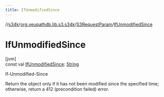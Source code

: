 ```yaml
---
title: IfUnmodifiedSince
---
```

//[s34k](../../../index.html)/[org.veupathdb.lib.s3.s34k](../index.html)/[S3RequestParam](index.html)/[IfUnmodifiedSince](-if-unmodified-since.html)



# IfUnmodifiedSince



[jvm]\
const val [IfUnmodifiedSince](-if-unmodified-since.html): [String](https://kotlinlang.org/api/latest/jvm/stdlib/kotlin/-string/index.html)



If-Unmodified-Since



Return the object only if it has not been modified since the specified time; otherwise, return a 412 (precondition failed) error.




